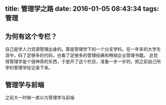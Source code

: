 title: 管理学之路
date: 2016-01-05 08:43:34
tags: 管理
---
## 为何有这个专栏？
自己是学人力资源管理出身的。算是管理学下的一个分支学科。在一年多的大学生涯中，码了足够多的代码，也看了足够多的管理经典和畅销企业管理书籍。
总觉得管理学是个很神奇的东西，于是开了这个栏目，准备一步一步的，把之前自己所学的管理学给记录下来。
## 管理学与前端
之前大一时候一直以为管理学与前端